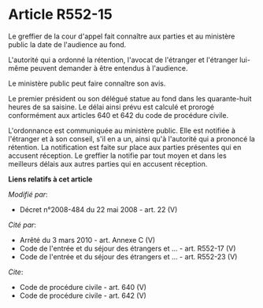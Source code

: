 # Article R552-15

Le greffier de la cour d'appel fait connaître aux parties et au ministère public la date de l'audience au fond. 

L'autorité qui a ordonné la rétention, l'avocat de l'étranger et l'étranger lui-même peuvent demander à être entendus à
l'audience. 

Le ministère public peut faire connaître son avis. 

Le premier président ou son délégué statue au fond dans les quarante-huit heures de sa saisine. Le délai ainsi prévu est
calculé et prorogé conformément aux articles 640 et 642 du code de procédure civile. 

L'ordonnance est communiquée au ministère public. Elle est notifiée à l'étranger et à son conseil, s'il en a un, ainsi qu'à
l'autorité qui a prononcé la rétention. La notification est faite sur place aux parties présentes qui en accusent réception.
Le greffier la notifie par tout moyen et dans les meilleurs délais aux autres parties qui en accusent réception.

**Liens relatifs à cet article**

_Modifié par_:

  - Décret n°2008-484 du 22 mai 2008 - art. 22 (V)

_Cité par_:

  - Arrêté du 3 mars 2010 - art. Annexe C (V)
  - Code de l'entrée et du séjour des étrangers et ... - art. R552-17 (V)
  - Code de l'entrée et du séjour des étrangers et ... - art. R552-23 (V)

_Cite_:

  - Code de procédure civile - art. 640 (V)
  - Code de procédure civile - art. 642 (V)
